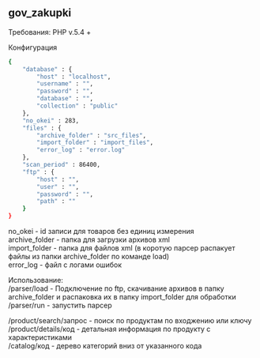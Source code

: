 ## gov_zakupki
Требования:
PHP v.5.4 +

Конфигурация
```bash
{
    "database" : {
        "host" : "localhost",
        "username" : "",
        "password" : "",
        "database" : "",
        "collection" : "public"
    },
    "no_okei" : 283,
    "files" : {
        "archive_folder" : "src_files",
        "import_folder" : "import_files",
        "error_log" : "error.log"
    },
    "scan_period" : 86400,
    "ftp" : {
        "host" : "",
        "user" : "",
        "password" : "",
        "path" : ""
    }
}
```

no_okei - id записи для товаров без единиц измерения  
archive_folder - папка для загрузки архивов xml  
import_folder - папка для файлов xml (в коротую парсер распакует файлы из папки archive_folder по команде load)  
error_log - файл с логами ошибок


Использование:  
/parser/load - Подключение по ftp, скачивание архивов в папку archive_folder и распаковка их в папку import_folder для обработки  
/parser/run - запустить парсер  

/product/search/запрос - поиск по продуктам по входжению или ключу  
/product/details/код - детальная информация по продукту с характеристиками  
/catalog/код - дерево категорий вниз от указанного кода  
